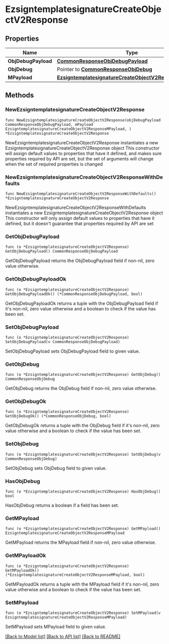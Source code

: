 # EzsigntemplatesignatureCreateObjectV2Response

## Properties

Name | Type | Description | Notes
------------ | ------------- | ------------- | -------------
**ObjDebugPayload** | [**CommonResponseObjDebugPayload**](CommonResponseObjDebugPayload.md) |  | 
**ObjDebug** | Pointer to [**CommonResponseObjDebug**](CommonResponseObjDebug.md) |  | [optional] 
**MPayload** | [**EzsigntemplatesignatureCreateObjectV2ResponseMPayload**](EzsigntemplatesignatureCreateObjectV2ResponseMPayload.md) |  | 

## Methods

### NewEzsigntemplatesignatureCreateObjectV2Response

`func NewEzsigntemplatesignatureCreateObjectV2Response(objDebugPayload CommonResponseObjDebugPayload, mPayload EzsigntemplatesignatureCreateObjectV2ResponseMPayload, ) *EzsigntemplatesignatureCreateObjectV2Response`

NewEzsigntemplatesignatureCreateObjectV2Response instantiates a new EzsigntemplatesignatureCreateObjectV2Response object
This constructor will assign default values to properties that have it defined,
and makes sure properties required by API are set, but the set of arguments
will change when the set of required properties is changed

### NewEzsigntemplatesignatureCreateObjectV2ResponseWithDefaults

`func NewEzsigntemplatesignatureCreateObjectV2ResponseWithDefaults() *EzsigntemplatesignatureCreateObjectV2Response`

NewEzsigntemplatesignatureCreateObjectV2ResponseWithDefaults instantiates a new EzsigntemplatesignatureCreateObjectV2Response object
This constructor will only assign default values to properties that have it defined,
but it doesn't guarantee that properties required by API are set

### GetObjDebugPayload

`func (o *EzsigntemplatesignatureCreateObjectV2Response) GetObjDebugPayload() CommonResponseObjDebugPayload`

GetObjDebugPayload returns the ObjDebugPayload field if non-nil, zero value otherwise.

### GetObjDebugPayloadOk

`func (o *EzsigntemplatesignatureCreateObjectV2Response) GetObjDebugPayloadOk() (*CommonResponseObjDebugPayload, bool)`

GetObjDebugPayloadOk returns a tuple with the ObjDebugPayload field if it's non-nil, zero value otherwise
and a boolean to check if the value has been set.

### SetObjDebugPayload

`func (o *EzsigntemplatesignatureCreateObjectV2Response) SetObjDebugPayload(v CommonResponseObjDebugPayload)`

SetObjDebugPayload sets ObjDebugPayload field to given value.


### GetObjDebug

`func (o *EzsigntemplatesignatureCreateObjectV2Response) GetObjDebug() CommonResponseObjDebug`

GetObjDebug returns the ObjDebug field if non-nil, zero value otherwise.

### GetObjDebugOk

`func (o *EzsigntemplatesignatureCreateObjectV2Response) GetObjDebugOk() (*CommonResponseObjDebug, bool)`

GetObjDebugOk returns a tuple with the ObjDebug field if it's non-nil, zero value otherwise
and a boolean to check if the value has been set.

### SetObjDebug

`func (o *EzsigntemplatesignatureCreateObjectV2Response) SetObjDebug(v CommonResponseObjDebug)`

SetObjDebug sets ObjDebug field to given value.

### HasObjDebug

`func (o *EzsigntemplatesignatureCreateObjectV2Response) HasObjDebug() bool`

HasObjDebug returns a boolean if a field has been set.

### GetMPayload

`func (o *EzsigntemplatesignatureCreateObjectV2Response) GetMPayload() EzsigntemplatesignatureCreateObjectV2ResponseMPayload`

GetMPayload returns the MPayload field if non-nil, zero value otherwise.

### GetMPayloadOk

`func (o *EzsigntemplatesignatureCreateObjectV2Response) GetMPayloadOk() (*EzsigntemplatesignatureCreateObjectV2ResponseMPayload, bool)`

GetMPayloadOk returns a tuple with the MPayload field if it's non-nil, zero value otherwise
and a boolean to check if the value has been set.

### SetMPayload

`func (o *EzsigntemplatesignatureCreateObjectV2Response) SetMPayload(v EzsigntemplatesignatureCreateObjectV2ResponseMPayload)`

SetMPayload sets MPayload field to given value.



[[Back to Model list]](../README.md#documentation-for-models) [[Back to API list]](../README.md#documentation-for-api-endpoints) [[Back to README]](../README.md)


